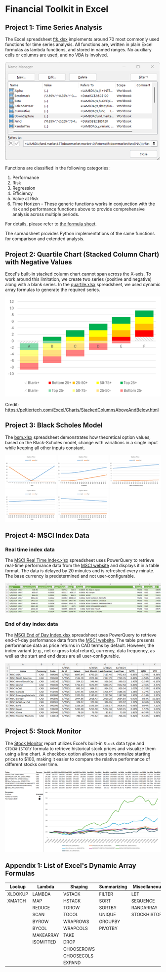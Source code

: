 # Financial Toolkit in Excel

## Project 1: Time Series Analysis

The Excel spreadsheet [ftk.xlsx](ftk.xlsx) implements around 70 most commonly used functions for time series analysis. All functions are, written in plain Excel formulas as lambda functions, and stored in named ranges. No auxiliary cells or columns are used, and no VBA is involved.

<img src="images/lambda.png" alt="Lambda functions in name range" width="500" />

Functions are classified in the following categories:

1. Performance
2. Risk
3. Regression
4. Efficiency
5. Value at Risk
6. Time Horizon - These generic functions works in conjunction with the risk and performance functions above to provide comprehensive analysis across multiple periods.

For details, please refer to [the formula sheet](formula.md).

The spreadsheet provides Python implementations of the same functions for comparison and extended analysis.

## Project 2: Quartile Chart (Stacked Column Chart) with Negative Values

Excel's built-in stacked column chart cannot span across the X-axis. To work around this limitation, we create two series (positive and negative) along with a blank series. In the [quartile.xlsx](quartile.xlsx) spreadsheet, we used dynamic array formulas to generate the required series.

<img src="images/quartile.png" alt="Quartile Chart" />

Credit: https://peltiertech.com/Excel/Charts/StackedColumnsAboveAndBelow.html

## Project 3: Black Scholes Model

The [bsm.xlsx](bsm.xlsx) spreadsheet demonstrates how theoretical option values, based on the Black-Scholes model, change with variations in a single input while keeping all other inputs constant.

<img src="images/options.png" alt="Option Values" />

## Project 4: MSCI Index Data

### Real time index data

The [MSCI Real Time Index.xlsx](MSCI%20Real%20Time%20Index.xlsx) spreadsheet uses PowerQuery to retrieve real-time performance data from the [MSCI website](https://www.msci.com/real-time-index-data-search) and displays it in a table format. The data is delayed by 20 minutes and is refreshed every minute. The base currency is predetermined and not user-configurable.

<img src="images/msci-rt.png" alt="MSCI Real-Time Index" />

### End of day index data

The [MSCI End of Day Index.xlsx](MSCI%20End%20of%20Day%20Index.xlsx) spreadsheet uses PowerQuery to retrieve end-of-day performance data from the [MSCI website](https://www.msci.com/end-of-day-data-search). The table presents performance data as price returns in CAD terms by default. However, the index variant (e.g., net or gross total return), currency, data frequency, as well as the start and end dates are all user-configurable.

<img src="images/msci-eod.png" alt="MSCI End of Day Index" />

## Project 5: Stock Monitor

The [Stock Monitor](Stock%20Monitor.xlsx) report utilizes Excel’s built-in `Stock` data type and `STOCKHISTORY` formula to retrieve historical stock prices and visualize them using a line chart. A checkbox option allows users to normalize starting prices to $100, making it easier to compare the relative performance of different stocks over time.

<img src="images/stocks.png" alt="Stock Monitor" />

## Appendix 1: List of Excel's Dynamic Array Formulas
| Lookup  | Lambda    | Shaping    | Summarizing | Miscellaneous |
|---------|-----------|------------|-------------|---------------|
| XLOOKUP | LAMBDA    | VSTACK     | FILTER      | LET           |
| XMATCH  | MAP       | HSTACK     | SORT        | SEQUENCE      |
|         | REDUCE    | TOROW      | SORTBY      | RANDARRAY     |
|         | SCAN      | TOCOL      | UNIQUE      | STOCKHISTORY  |
|         | BYROW     | WRAPROWS   | GROUPBY     |
|         | BYCOL     | WRAPCOLS   | PIVOTBY     |
|         | MAKEARRAY | TAKE       |
|         | ISOMITTED | DROP       |
|         |           | CHOOSEROWS |
|         |           | CHOOSECOLS |
|         |           | EXPAND     |


<!--
<details>
    <summary>My journey of time series analysis using Microsoft Excel</summary>

    Excel is more than 40 years old but it remains to be one of the most widely used application software in the world for a good reason - it constantly updates.

    Time series analysis

    VBA

    CSF

    Spill, dynamic array function

    Python, but slow
</details>
-->